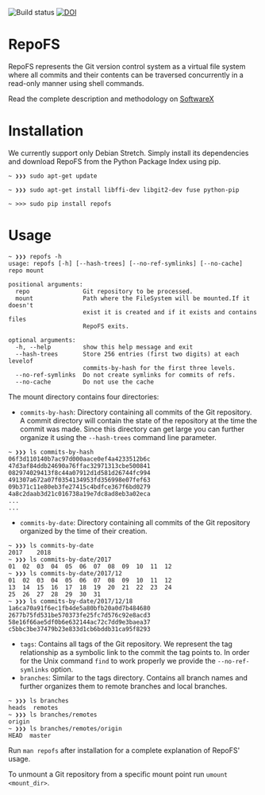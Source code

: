 ![Build status](https://api.travis-ci.org/AUEB-BALab/RepoFS.png?branch=master)
[![DOI](https://zenodo.org/badge/DOI/10.5281/zenodo.2525388.svg)](https://doi.org/10.5281/zenodo.2525388)

RepoFS
======

RepoFS represents the Git version control system as
a virtual file system where all commits and their contents
can be traversed concurrently in a read-only manner
using shell commands.

Read the complete description and methodology on
[SoftwareX](https://www.sciencedirect.com/science/article/pii/S2352711018300712)

Installation
=======================

We currently support only Debian Stretch.
Simply install its dependencies and download
RepoFS from the Python Package Index using pip.

```
~ ❯❯❯ sudo apt-get update

~ ❯❯❯ sudo apt-get install libffi-dev libgit2-dev fuse python-pip

~ >>> sudo pip install repofs
```

Usage
=====

```
~ ❯❯❯ repofs -h
usage: repofs [-h] [--hash-trees] [--no-ref-symlinks] [--no-cache] repo mount

positional arguments:
  repo               Git repository to be processed.
  mount              Path where the FileSystem will be mounted.If it doesn't
                     exist it is created and if it exists and contains files
                     RepoFS exits.

optional arguments:
  -h, --help         show this help message and exit
  --hash-trees       Store 256 entries (first two digits) at each levelof
                     commits-by-hash for the first three levels.
  --no-ref-symlinks  Do not create symlinks for commits of refs.
  --no-cache         Do not use the cache
```

The mount directory contains four directories:

- `commits-by-hash`: Directory containing all commits of the Git repository.
A commit directory will contain the state of the repository at the time the
commit was made. Since this directory can get large you can further organize it
using the `--hash-trees` command line parameter.
```
~ ❯❯❯ ls commits-by-hash
06f3d110140b7ac97d000aace0ef4a4233512b6c  47d3af84ddb24690a76ffac32971313cbe500841
082974029413f8c44a07912d1d581d26744fc994  491307a672a07f0354134953fd356998e07fef63
09b371c11e80eb3fe27415c4bdfce367f6bd0279  4a8c2daab3d21c016738a19e7dc8ad8eb3a02eca
...
...
```
- `commits-by-date`: Directory containing all commits of the Git repository
  organized by the time of their creation.
```
~ ❯❯❯ ls commits-by-date
2017    2018
~ ❯❯❯ ls commits-by-date/2017
01  02  03  04  05  06  07  08  09  10  11  12
~ ❯❯❯ ls commits-by-date/2017/12
01  02  03  04  05  06  07  08  09  10  11  12
13  14  15  16  17  18  19  20  21  22  23  24
25  26  27  28  29  30  31
~ ❯❯❯ ls commits-by-date/2017/12/18
1a6ca70a91f6ec1fb4de5a80bfb20a0d7b484680  2677b75fd531be570373fe25fc7d576c92e8acd3
58e16f66ae5df0b6e632144ac72c7dd9e3baea37  c5bbc3be37479b23e833d1cb6bddb31ca95f8293
```
- `tags`: Contains all tags of the Git repository. We represent the tag
  relationship as a symbolic link to the commit the tag points to. In order for
  the Unix command `find` to work properly we provide the `--no-ref-symlinks`
  option.
- `branches`: Similar to the tags directory. Contains all branch names and
  further organizes them to remote branches and local branches.
```
~ ❯❯❯ ls branches
heads  remotes
~ ❯❯❯ ls branches/remotes
origin
~ ❯❯❯ ls branches/remotes/origin
HEAD  master
```

Run `man repofs` after installation for a complete explanation of RepoFS'
usage.

To unmount a Git repository from a specific mount point run `umount <mount_dir>`.
